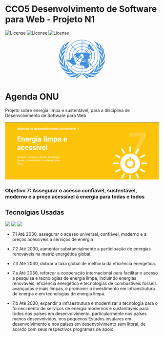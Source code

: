 # CCO5  Desenvolvimento de Software para Web - Projeto N1
![License](https://img.shields.io/badge/Code%20License-MIT-green.svg)
![License](https://img.shields.io/badge/-learning-red.svg)
![License](https://img.shields.io/badge/UNIFG-blue.svg)

<p align="center">
  <img alt="onu" src="assets/un.svg" width="150px">
</p>

# Agenda ONU
Projeto sobre energia limpa e sustentável, para a disciplina de Desenvolvimento de Software para Web
<p align="left">
  <img alt="logo" src="assets/logo.png">
</p>


### Objetivo 7: Assegurar o acesso confiável, sustentável, moderno e a preço acessível à energia para todas e todos

## Tecnolgias Usadas

 <img src="https://cdn.jsdelivr.net/gh/devicons/devicon/icons/html5/html5-original.svg" width="65px" />
<img src="https://cdn.jsdelivr.net/gh/devicons/devicon/icons/css3/css3-original-wordmark.svg"  width="80px" />
 <img src="https://cdn.jsdelivr.net/gh/devicons/devicon/icons/javascript/javascript-original.svg" width="65px" />

* 7.1 Até 2030, assegurar o acesso universal, confiável, moderno e a preços acessíveis a serviços de 
energia

* 7.2 Até 2030, aumentar substancialmente a participação de energias renováveis na matriz energética global.

* 7.3 Até 2030, dobrar a taxa global de melhoria da eficiência energética.

* 7.a Até 2030, reforçar a cooperação internacional para facilitar o acesso a pesquisa e tecnologias de energia limpa, incluindo energias renováveis, eficiência energética e tecnologias de combustíveis fósseis avançadas e mais limpas, e promover o investimento em infraestrutura de energia e em tecnologias de energia limpa.

* 7.b Até 2030, expandir a infraestrutura e modernizar a tecnologia para o fornecimento de serviços de energia modernos e sustentáveis para todos nos países em desenvolvimento, particularmente nos países menos desenvolvidos, nos pequenos Estados insulares em desenvolvimento e nos países em desenvolvimento sem litoral, de acordo com seus respectivos programas de apoio
